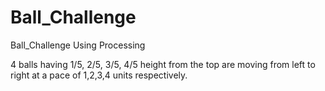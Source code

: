 # Ball_Challenge

Ball_Challenge Using Processing

4 balls having 1/5, 2/5, 3/5, 4/5 height from the top are moving from left to right at a pace of 1,2,3,4 units respectively.  
